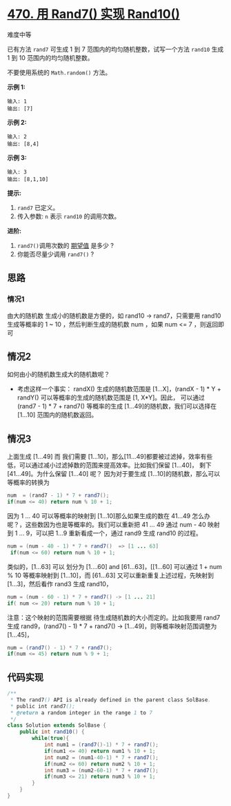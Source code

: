 # [470. 用 Rand7() 实现 Rand10()](https://leetcode-cn.com/problems/implement-rand10-using-rand7/)

难度中等

已有方法 `rand7` 可生成 1 到 7 范围内的均匀随机整数，试写一个方法 `rand10` 生成 1 到 10 范围内的均匀随机整数。

不要使用系统的 `Math.random()` 方法。



 

**示例 1:**

```
输入: 1
输出: [7]
```

**示例 2:**

```
输入: 2
输出: [8,4]
```

**示例 3:**

```
输入: 3
输出: [8,1,10]
```

 

**提示:**

1. `rand7` 已定义。
2. 传入参数: `n` 表示 `rand10` 的调用次数。

 

**进阶:**

1. `rand7()`调用次数的 [期望值](https://en.wikipedia.org/wiki/Expected_value) 是多少 ?
2. 你能否尽量少调用 `rand7()` ?

## 思路

### 情况1

由大的随机数 生成小的随机数是方便的，如 rand10 -> rand7，只需要用 rand10 生成等概率的 1 ~ 10 ，然后判断生成的随机数 num ，如果 num <= 7 ，则返回即可

## 情况2

如何由小的随机数生成大的随机数呢？

- 考虑这样一个事实：
    randX() 生成的随机数范围是 [1...X]，(randX - 1) * Y + randY() 可以等概率的生成的随机数范围是 [1, X*Y]。因此， 可以通过 (rand7 - 1) * 7 + rand7() 等概率的生成 [1...49]的随机数，我们可以选择在 [1...10] 范围内的随机数返回。

## 情况3

上面生成 [1...49] 而 我们需要 [1...10]，那么[11...49]都要被过滤掉，效率有些低，可以通过减小过滤掉数的范围来提高效率。比如我们保留 [1...40]， 剩下 [41...49]。为什么保留 [1...40] 呢？ 因为对于要生成 [1...10]的随机数，那么可以等概率的转换为

```java
num  = (rand7 - 1) * 7 + rand7();
if(num <= 40) return num % 10 + 1;
```

因为 1 ... 40 可以等概率的映射到 [1...10]那么如果生成的数在 41...49 怎么办呢？，这些数因为也是等概率的。我们可以重新把 41 ... 49 通过 num - 40 映射到 1 ... 9，可以把 1...9 重新看成一个，通过 rand9 生成 rand10 的过程。

```java
num = (num - 40 - 1) * 7 + rand7()  => [1 ... 63]
 if(num <= 60) return num % 10 + 1;
```

类似的，[1...63] 可以 划分为 [1....60] and [61...63]，[[1...60] 可以通过 1 + num % 10 等概率映射到 [1...10]，而 [61...63] 又可以重新重复上述过程，先映射到 [1...3]，然后看作 rand3 生成 rand10，

```java
num = (num - 60 - 1) * 7 + rand7() -> [1 ... 21]
if( num <= 20) return num % 10 + 1;
```

注意：这个映射的范围需要根据 待生成随机数的大小而定的。比如我要用 rand7 生成 rand9，(rand7() - 1) * 7 + rand7() -> [1...49]，则等概率映射范围调整为 [1...45]， 

```java
num = (rand7() - 1) * 7 + rand7();
if(num <= 45) return num % 9 + 1;
```

## 代码实现

```java
/**
 * The rand7() API is already defined in the parent class SolBase.
 * public int rand7();
 * @return a random integer in the range 1 to 7
 */
class Solution extends SolBase {
    public int rand10() {
        while(true){
            int num1 = (rand7()-1) * 7 + rand7();
            if(num1 <= 40) return num1 % 10 + 1;
            int num2 = (num1-40-1) * 7 + rand7();
            if(num2 <= 60) return num2 % 10 + 1;
            int num3 = (num2-60-1) * 7 + rand7();
            if(num3 <= 21) return num3 % 10 + 1;
        }
    }
}
```

